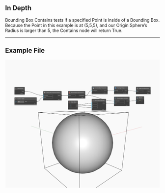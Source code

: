## In Depth
Bounding Box Contains tests if a specified Point is inside of a Bounding Box. Because the Point in this example is at (5,5,5), and our Origin Sphere’s Radius is larger than 5, the Contains node will return True.
___
## Example File

![Contains](./Autodesk.DesignScript.Geometry.BoundingBox.Contains_img.jpg)

